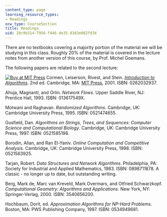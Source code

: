 ```yaml
---
content_type: page
learning_resource_types:
- Readings
ocw_type: CourseSection
title: Readings
uid: 28c9b314-7956-f446-de35-8163e082fd34
---
```


There are no textbooks covering a majority portion of the material we will be studying in this class. Roughly 20% of the material is covered in the lecture notes from another version of this course, by Prof. Michel Goemans.

The following papers are related to the second lecture:

[![Buy at MIT Press](/images/mp_logo.gif)](https://mitpress.mit.edu/books/introduction-algorithms-second-edition) Cormen, Leiserson, Rivest, and Stein. [_Introduction to Algorithms_](https://mitpress.mit.edu/books/introduction-algorithms-second-edition). 2nd ed. Cambridge, MA: [MIT Press](https://mitpress.mit.edu/books/introduction-algorithms-second-edition), 2001. ISBN: 0262032937.

Ahuja, Magnanti, and Orlin. _Network Flows_. Upper Saddle River, NJ: Prentice Hall, 1993. ISBN: 013617549X.

Motwani and Raghavan. _Randomized Algorithms_. Cambridge, UK: Cambridge University Press, 1995. ISBN: 0521474655.

Gusfield, Dan. _Algorithms on Strings, Trees, and Sequences: Computer Science and Computational Biology_. Cambridge, UK: Cambridge University Press, 1997. ISBN: 0521585198.

Borodin, Allan, and Ran El-Yaniv. _Online Computation and Competitive Analysis_. Cambridge, UK: Cambridge University Press, 1998. ISBN: 0521563925.

Tarjan, Robert. _Data Structures and Network Algorithms_. Philadelphia, PA: Society for Industrial and Applied Mathematics, 1983. ISBN: 0898711878. A classic - no longer up to date, but outstanding writing.

Berg, Mark de, Marc van Kreveld, Mark Overmars, and Otfried Schwarzkopf. _Computational Geometry: Algorithms and Applications_. New York, NY: Springer-Verlag, 2000. ISBN: 3540656200.

Hochbaum, Dorit, ed. _Approximation Algorithms for NP-Hard Problems_. Boston, MA: PWS Publishing Company, 1997. ISBN: 0534949681.